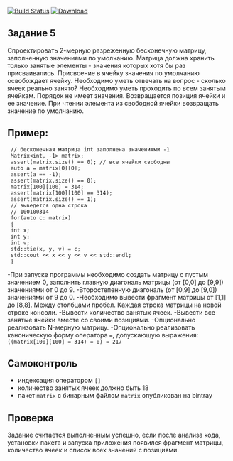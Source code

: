 [![Build Status](https://travis-ci.com/azbyx/Matrix.svg?branch=master&status=created)](https://travis-ci.com/azbyx/Matrix)
[![Download](https://api.bintray.com/packages/azbyx/azbyx/matrix/images/download.svg) ](https://bintray.com/azbyx/azbyx/matrix/_latestVersion)

## Задание 5

Спроектировать 2-мерную разреженную бесконечную матрицу, заполненную значениями по
умолчанию. Матрица должна хранить только занятые элементы - значения которых хотя бы раз
присваивались. Присвоение в ячейку значения по умолчанию освобождает ячейку.
Необходимо уметь отвечать на вопрос - сколько ячеек реально занято?
Необходимо уметь проходить по всем занятым ячейкам. Порядок не имеет значения. Возвращается
позиция ячейки и ее значение.
При чтении элемента из свободной ячейки возвращать значение по умолчанию.

## Пример:

```
 // бесконечная матрица int заполнена значениями -1
 Matrix<int, -1> matrix;
 assert(matrix.size() == 0); // все ячейки свободны
 auto a = matrix[0][0];
 assert(a == -1);
 assert(matrix.size() == 0);
 matrix[100][100] = 314;
 assert(matrix[100][100] == 314);
 assert(matrix.size() == 1);
 // выведется одна строка
 // 100100314
 for(auto c: matrix)
 {
 int x;
 int y;
 int v;
 std::tie(x, y, v) = c;
 std::cout << x << y << v << std::endl;
 }
```
 
-При запуске программы необходимо создать матрицу с пустым значением 0, заполнить главную
диагональ матрицы (от [0,0] до [9,9]) значениями от 0 до 9.
-Второстепенную диагональ (от [0,9] до [9,0]) значениями от 9 до 0.
-Необходимо вывести фрагмент матрицы от [1,1] до [8,8]. Между столбцами пробел. Каждая строка
матрицы на новой строке консоли.
-Вывести количество занятых ячеек.
-Вывести все занятые ячейки вместе со своими позициями.
-Опционально реализовать N-мерную матрицу.
-Опционально реализовать каноническую форму оператора `=`, допускающую выражения:
`((matrix[100][100] = 314) = 0) = 217`

## Самоконтроль

- индексация оператором `[]`
- количество занятых ячеек должно быть 18
- пакет `matrix` с бинарным файлом `matrix` опубликован на bintray

## Проверка

Задание считается выполненным успешно, если после анализа кода, установки пакета и запуска
приложения появился фрагмент матрицы, количество ячеек и список всех значений с позициями.
